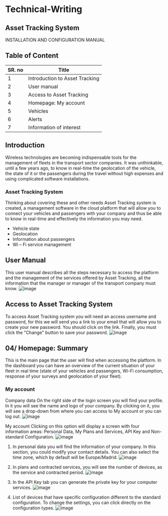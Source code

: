 # Technical-Writing
## Asset Tracking System
INSTALLATION AND CONFIGURATION MANUAL
## Table of Content
| SR. no | Title |
| ---- | ----- |
| 1 | Introduction to Asset Tracking |
| 2 | User manual |
| 3 | Access to Asset Tracking |
| 4 | Homepage: My account |
| 5 | Vehicles |
| 6 | Alerts |
| 7 | Information of interest |
## Introduction 
Wireless technologies are becoming indispensable tools for the management of fleets in the transport sector companies.
It was unthinkable, until a few years ago, to know in real-time the geolocation of the vehicle, the state of it or the passengers during the travel without high expenses and using complicated software installations.
### Asset Tracking System
Thinking about covering these and other needs Asset Tracking system is created, a management software in the cloud platform that will allow you to connect your vehicles and passengers with your company and thus be able to know in real-time and effectively the information you may need.
- Vehicle state
- Geolocation
- Information about passengers
- Wi – Fi service management
## User Manual
This user manual describes all the steps necessary to access the platform and the management of the services offered by Asset Tracking, all the information that the manager or manager of the transport company must know.
![image](https://user-images.githubusercontent.com/113215339/189496298-3763c809-2fbd-48a3-9d13-5a159aa30cff.png)
## Access to Asset Tracking System
To access Asset Tracking system you will need an access username and password, for this we will send you a link to your email that will allow you to create your new password. You should click on the link. Finally, you must click the "Change" button to save your password.
![image](https://user-images.githubusercontent.com/113215339/189496317-6ce0f257-36a0-4dc9-9776-e9544b5615b8.png)
## 04/ Homepage: Summary
This is the main page that the user will find when accessing the platform. In the dashboard you can have an overview of the current situation of your fleet in real time (state of your vehicles and passengers, Wi-Fi consumption, response of your surveys and geolocation of your fleet).
### My account
Company data
On the right side of the login screen you will find your profile. In it you will see the name and logo of your company. By clicking on it, you will see a drop-down from where you can access to My account or you can log out.
![image](https://user-images.githubusercontent.com/113215339/189496338-f9ae776c-3201-4fd9-a22e-59387e27e80d.png)

My account
Clicking on this option will display a screen with four information areas: Personal Data, My Plans and Services, API Key and Non-standard Configuration.
![image](https://user-images.githubusercontent.com/113215339/189496351-a331f3e5-4d5a-48fb-b022-98eb6df2f513.png)

1) In personal data you will find the information of your company. In this section, you could modify your contact details. You can also select the time zone, which by default will be Europe/Madrid.
![image](https://user-images.githubusercontent.com/113215339/189496393-9ea10b42-c89f-4a36-8ce9-16f77f4649c7.png)

2) In plans and contracted services, you will see the number of devices, as the service and contracted period.
![image](https://user-images.githubusercontent.com/113215339/189496410-accc89a1-d72a-40d5-b4ae-ea106d73951f.png)

3) In the API Key tab you can generate the private key for your computer services.
![image](https://user-images.githubusercontent.com/113215339/189496438-b5b9a887-f1f6-4ed0-a084-4fbeabb94dcc.png)

4) List of devices that have specific configuration different to the standard configuration. To change the settings, you can click directly on the configuration types.
![image](https://user-images.githubusercontent.com/113215339/189496463-de27c35c-6180-4186-ad42-bacc2a684f62.png)





